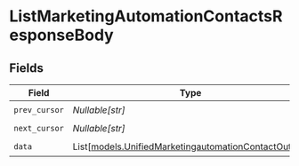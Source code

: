 # ListMarketingAutomationContactsResponseBody


## Fields

| Field                                                                                                        | Type                                                                                                         | Required                                                                                                     | Description                                                                                                  |
| ------------------------------------------------------------------------------------------------------------ | ------------------------------------------------------------------------------------------------------------ | ------------------------------------------------------------------------------------------------------------ | ------------------------------------------------------------------------------------------------------------ |
| `prev_cursor`                                                                                                | *Nullable[str]*                                                                                              | :heavy_check_mark:                                                                                           | N/A                                                                                                          |
| `next_cursor`                                                                                                | *Nullable[str]*                                                                                              | :heavy_check_mark:                                                                                           | N/A                                                                                                          |
| `data`                                                                                                       | List[[models.UnifiedMarketingautomationContactOutput](../models/unifiedmarketingautomationcontactoutput.md)] | :heavy_check_mark:                                                                                           | N/A                                                                                                          |